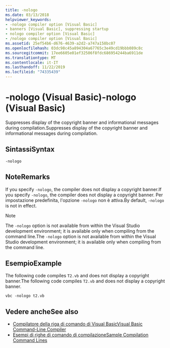 ```yaml
---
title: -nologo
ms.date: 03/13/2018
helpviewer_keywords:
- -nologo compiler option [Visual Basic]
- banners [Visual Basic], suppressing startup
- nologo compiler option [Visual Basic]
- /nologo compiler option [Visual Basic]
ms.assetid: 25ef54b6-d676-4639-a2d2-a747a158bc07
ms.openlocfilehash: 03dc98c45a894304a67765c3e49cd19bbb089c8c
ms.sourcegitcommit: 17ee6605e01ef32506f8fdc686954244ba6911de
ms.translationtype: MT
ms.contentlocale: it-IT
ms.lasthandoff: 11/22/2019
ms.locfileid: "74335439"
---
```

# <a name="-nologo-visual-basic"></a><span data-ttu-id="8c2be-102">-nologo (Visual Basic)</span><span class="sxs-lookup"><span data-stu-id="8c2be-102">-nologo (Visual Basic)</span></span>
<span data-ttu-id="8c2be-103">Suppresses display of the copyright banner and informational messages during compilation.</span><span class="sxs-lookup"><span data-stu-id="8c2be-103">Suppresses display of the copyright banner and informational messages during compilation.</span></span>  
  
## <a name="syntax"></a><span data-ttu-id="8c2be-104">Sintassi</span><span class="sxs-lookup"><span data-stu-id="8c2be-104">Syntax</span></span>  
  
```console  
-nologo  
```  
  
## <a name="remarks"></a><span data-ttu-id="8c2be-105">Note</span><span class="sxs-lookup"><span data-stu-id="8c2be-105">Remarks</span></span>  
 <span data-ttu-id="8c2be-106">If you specify `-nologo`, the compiler does not display a copyright banner.</span><span class="sxs-lookup"><span data-stu-id="8c2be-106">If you specify `-nologo`, the compiler does not display a copyright banner.</span></span> <span data-ttu-id="8c2be-107">Per impostazione predefinita, l'opzione `-nologo` non è attiva.</span><span class="sxs-lookup"><span data-stu-id="8c2be-107">By default, `-nologo` is not in effect.</span></span>  
  
> [!NOTE]
> <span data-ttu-id="8c2be-108">The `-nologo` option is not available from within the Visual Studio development environment; it is available only when compiling from the command line.</span><span class="sxs-lookup"><span data-stu-id="8c2be-108">The `-nologo` option is not available from within the Visual Studio development environment; it is available only when compiling from the command line.</span></span>  
  
## <a name="example"></a><span data-ttu-id="8c2be-109">Esempio</span><span class="sxs-lookup"><span data-stu-id="8c2be-109">Example</span></span>  
 <span data-ttu-id="8c2be-110">The following code compiles `T2.vb` and does not display a copyright banner.</span><span class="sxs-lookup"><span data-stu-id="8c2be-110">The following code compiles `T2.vb` and does not display a copyright banner.</span></span>  
  
```console
vbc -nologo t2.vb  
```  
  
## <a name="see-also"></a><span data-ttu-id="8c2be-111">Vedere anche</span><span class="sxs-lookup"><span data-stu-id="8c2be-111">See also</span></span>

- [<span data-ttu-id="8c2be-112">Compilatore della riga di comando di Visual Basic</span><span class="sxs-lookup"><span data-stu-id="8c2be-112">Visual Basic Command-Line Compiler</span></span>](../../../visual-basic/reference/command-line-compiler/index.md)
- [<span data-ttu-id="8c2be-113">Esempi di righe di comando di compilazione</span><span class="sxs-lookup"><span data-stu-id="8c2be-113">Sample Compilation Command Lines</span></span>](../../../visual-basic/reference/command-line-compiler/sample-compilation-command-lines.md)
